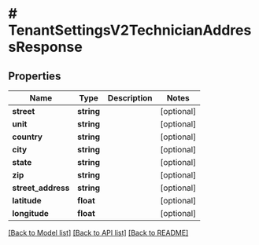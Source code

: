 # # TenantSettingsV2TechnicianAddressResponse

## Properties

Name | Type | Description | Notes
------------ | ------------- | ------------- | -------------
**street** | **string** |  | [optional]
**unit** | **string** |  | [optional]
**country** | **string** |  | [optional]
**city** | **string** |  | [optional]
**state** | **string** |  | [optional]
**zip** | **string** |  | [optional]
**street_address** | **string** |  | [optional]
**latitude** | **float** |  | [optional]
**longitude** | **float** |  | [optional]

[[Back to Model list]](../../README.md#models) [[Back to API list]](../../README.md#endpoints) [[Back to README]](../../README.md)
